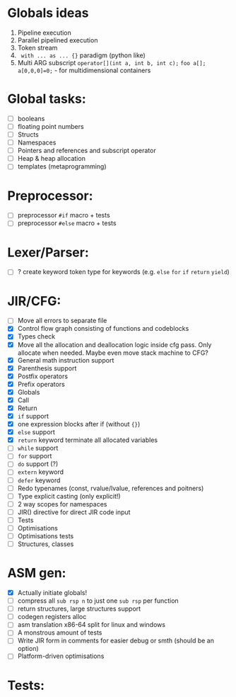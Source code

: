# Globals ideas

1. Pipeline execution
2. Parallel pipelined execution
3. Token stream
4. ` with ... as ... {}` paradigm (python like)
5. Multi ARG subscript `operator[](int a, int b, int c);` `foo a[]; a[0,0,0]=0;` - for multidimensional containers

# Global tasks:

- [ ] booleans
- [ ] floating point numbers
- [ ] Structs
- [ ] Namespaces
- [ ] Pointers and references and subscript operator
- [ ] Heap & heap allocation
- [ ] templates (metaprogramming)

# Preprocessor:

- [ ] preprocessor `#if` macro + tests
- [ ] preprocessor `#else` macro + tests

# Lexer/Parser:

- [ ] ? create keyword token type for keywords (e.g. `else` `for` `if` `return` `yield`)

# JIR/CFG:

- [ ] Move all errors to separate file
- [x] Control flow graph consisting of functions and codeblocks
- [x] Types check
- [x] Move all the allocation and deallocation logic inside cfg pass. Only allocate when needed. Maybe even move stack
  machine to CFG?
- [x] General math instruction support
- [x] Parenthesis support
- [x] Postfix operators
- [x] Prefix operators
- [x] Globals
- [x] Call
- [x] Return
- [x] `if` support
- [x] one expression blocks after if (without `{}`)
- [x] `else` support
- [x] `return` keyword terminate all allocated variables
- [ ] `while` support
- [ ] `for` support
- [ ] `do` support (?)
- [ ] `extern` keyword
- [ ] `defer` keyword
- [ ] Redo typenames (const, rvalue/lvalue, references and poitners)
- [ ] Type explicit casting (only explicit!)
- [ ] 2 way scopes for namespaces
- [ ] JIR() directive for direct JIR code input
- [ ] Tests
- [ ] Optimisations
- [ ] Optimisations tests
- [ ] Structures, classes

# ASM gen:

- [x] Actually initiate globals!
- [ ] compress all `sub rsp n` to just one `sub rsp` per function
- [ ] return structures, large structures support
- [ ] codegen registers alloc
- [ ] asm translation x86-64 split for linux and windows
- [ ] A monstrous amount of tests
- [ ] Write JIR form in comments for easier debug or smth (should be an option)
- [ ] Platform-driven optimisations

# Tests:
